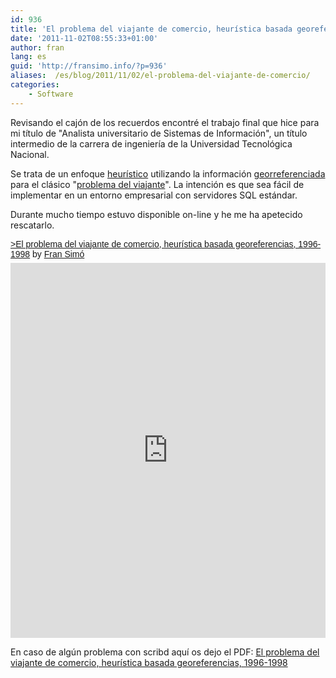 ```yaml
---
id: 936
title: 'El problema del viajante de comercio, heurística basada georeferencias, 1996-1998'
date: '2011-11-02T08:55:33+01:00'
author: fran
lang: es
guid: 'http://fransimo.info/?p=936'
aliases:  /es/blog/2011/11/02/el-problema-del-viajante-de-comercio/
categories:
    - Software
---
```


Revisando el cajón de los recuerdos encontré el trabajo final que hice para mi título de "Analista universitario de Sistemas de Información", un título intermedio de la carrera de ingeniería de la Universidad Tecnológica Nacional.

Se trata de un enfoque <a href="http://es.wikipedia.org/wiki/Heur%C3%ADstica">heurístico</a> utilizando la información <a href="http://es.wikipedia.org/wiki/Georreferenciaci%C3%B3n">georreferenciada</a> para el clásico "<a href="http://es.wikipedia.org/wiki/Problema_del_viajante">problema del viajante</a>". La intención es que sea fácil de implementar en un entorno empresarial con servidores SQL estándar.

Durante mucho tiempo estuvo disponible on-line y he me ha apetecido rescatarlo.
<p style=" margin: 12px auto 6px auto; font-family: Helvetica,Arial,Sans-serif; font-style: normal; font-variant: normal; font-weight: normal; font-size: 14px; line-height: normal; font-size-adjust: none; font-stretch: normal; -x-system-font: none; display: block;">   <a title="View >El problema del viajante de comercio, heurística basada georeferencias, 1996-1998 on Scribd" href="https://es.scribd.com/doc/71259339/El-problema-del-viajante-de-comercio-heuristica-basada-georeferencias-1996-1998" style="text-decoration: underline;">&gt;El problema del viajante de comercio, heurística basada georeferencias, 1996-1998</a> by <a title="View Fran Simó's profile on Scribd" href="https://www.scribd.com/user/43642663/Fran-Simo" style="text-decoration: underline;">Fran Simó</a></p>
<iframe class="scribd_iframe_embed" src="https://www.scribd.com/embeds/71259339/content?start_page=1&amp;view_mode=scroll&amp;access_key=key-21aozw04mm7i7q6o7txx&amp;show_recommendations=true" data-auto-height="false" data-aspect-ratio="0.75" scrolling="no" id="doc_41077" width="100%" height="600" frameborder="0"></iframe>

En caso de algún problema con scribd aquí os dejo el PDF: <a href="/uploads/2011/11/TESIS07_ed2011.pdf">El problema del viajante de comercio, heurística basada georeferencias, 1996-1998</a>